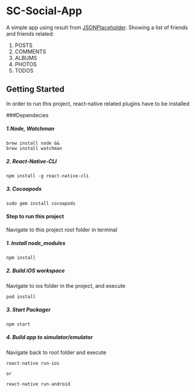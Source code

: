 # SC-Social-App

A simple app using result from [JSONPlaceholder](https://jsonplaceholder.typicode.com/).
Showing a list of friends and friends related:

1. POSTS
2. COMMENTS
2. ALBUMS
3. PHOTOS
3. TODOS

## Getting Started
In order to run this project, react-native related plugins have to be installed

###Dependecies
##### 1.Node, Watchman

```
brew install node &&
brew install watchman
```

##### 2. React-Native-CLI

```
npm install -g react-native-cli
```

##### 3. Cocoapods

```
sudo gem install cocoapods
```

#### Step to run this project
Navigate to this project root folder in terminal

##### 1. Install node_modules

```
npm install
```

##### 2. Build iOS workspace

Navigate to ios folder in the project, and execute

```
pod install
```

##### 3. Start Packager

```
npm start
```

##### 4. Build app to simulator/emulator

Navigate back to root folder and execute

```
react-native run-ios

or

react-native run-android
```
